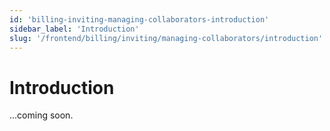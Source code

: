 ```yaml
---
id: 'billing-inviting-managing-collaborators-introduction'
sidebar_label: 'Introduction'
slug: '/frontend/billing/inviting/managing-collaborators/introduction'
---
```


# Introduction

...coming soon.
